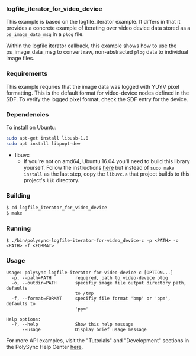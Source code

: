 ### logfile_iterator_for_video_device

This example is based on the logfile_iterator example. It differs in that it provides a concrete example of iterating over video device data stored as a `ps_image_data_msg` in a `plog` file.

Within the logfile iterator callback, this example shows how to use the ps_image_data_msg to convert raw, non-abstracted `plog` data to
individual image files.

### Requirements

This example requries that the image data was logged with YUYV pixel formatting. This is the default format for video-device nodes defined in the SDF. To verify the logged pixel format, check the SDF entry for the device.

### Dependencies

To install on Ubuntu:

```bash
sudo apt-get install libusb-1.0
sudo apt install libpopt-dev
```

- libuvc
    - If you're not on amd64, Ubuntu 16.04 you'll need to build this library yourself. Follow the instructions [here](https://github.com/ktossell/libuvc) but instead of `sudo make install` as the last step, copy the `libuvc.a` that project builds to this project's `lib` directory.


### Building

```bash
$ cd logfile_iterator_for_video_device
$ make
```

### Running
```
$ ./bin/polysync-logfile-iterator-for-video_device-c -p <PATH> -o <PATH> -f <FORMAT>
```

### Usage
```
Usage: polysync-logfile-iterator-for-video-device-c [OPTION...]
  -p, --path=PATH         required, path to video-device plog
  -o, --outdir=PATH       specifiy image file output directory path, defaults
                          to /tmp
  -f, --format=FORMAT     specifiy file format 'bmp' or 'ppm', defaults to
                          'ppm'

Help options:
  -?, --help              Show this help message
      --usage             Display brief usage message

```

For more API examples, visit the "Tutorials" and "Development" sections in the PolySync Help Center [here](http://docs.polysync.io/articles/).
